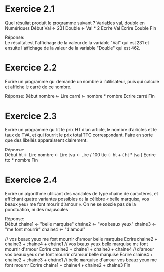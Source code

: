 # Exercice 2.1

Quel résultat produit le programme suivant ?
Variables val, double en Numériques
Début
Val ← 231
Double ← Val * 2
Ecrire Val
Ecrire Double
Fin

Réponse:  
Le résultat est l'affichage de la valeur de la variable "Val" qui est 231 et ensuite l'affichage de la valeur de la variable "Double" qui est 462.


# Exercice 2.2

Ecrire un programme qui demande un nombre à l’utilisateur, puis qui calcule et affiche le carré de
ce nombre.

Réponse:
Début
nombre <- Lire
carré <- nombre * nombre
Ecrire carré
Fin


# Exercice 2.3

Ecrire un programme qui lit le prix HT d’un article, le nombre d’articles et le taux de TVA, et qui
fournit le prix total TTC correspondant. Faire en sorte que des libellés apparaissent clairement.

Réponse:  
Début
ht     <- Lire
nombre <- Lire
tva    <- Lire / 100
ttc    <- ht + ( ht * tva )
Ecrire ttc * nombre
Fin


# Exercice 2.4

Ecrire un algorithme utilisant des variables de type chaîne de caractères, et affichant quatre
variantes possibles de la célèbre « belle marquise, vos beaux yeux me font mourir d’amour ». On ne
se soucie pas de la ponctuation, ni des majuscules

Réponse:  
Début
chaine1 <- "belle marquise"
chaine2 <- "vos beaux yeux"
chaine3 <- "me font mourrir"
chaine4 <- "d'amour"

// vos beaux yeux me font mourrir d'amour belle marquise
Ecrire chaine2 + chaine3 + chaine4 + chaine1
// vos beaux yeux belle marquise me font mourrir d'amour
Ecrire chaine2 + chaine1 + chaine3 + chaine4
// d'amour vos beaux yeux me font mourrir d'amour belle marquise
Ecrire chaine4 + chaine2 + chaine3 + chaine1
// belle marquise d'amour vos beaux yeux me font mourrir
Ecrire chaine1 + chaine4 + chaine2 + chaine3
Fin
